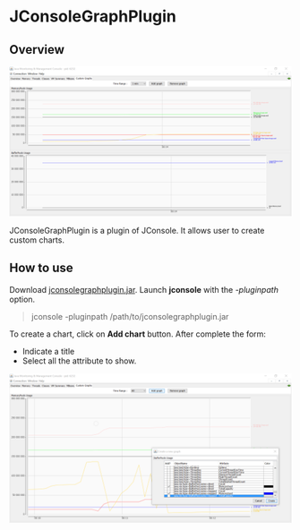 
# JConsoleGraphPlugin

## Overview

![Main Panel](/snapshots/mainpanel.PNG?raw=true "Main panel")

JConsoleGraphPlugin is a plugin of JConsole.
It allows user to create custom charts.

## How to use

Download [jconsolegraphplugin.jar](/dist/jconsolegraphplugin.jar?raw=true "jconsolegraphplugin.jar").
Launch **jconsole** with the _-pluginpath_ option.


> jconsole -pluginpath /path/to/jconsolegraphplugin.jar

To create a chart, click on **Add chart** button.
After complete the form:
* Indicate a title
* Select all the attribute to show.

![Example](/snapshots/addgraph.PNG?raw=true "Example")
